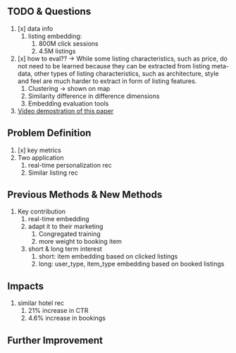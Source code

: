 

## TODO & Questions

1. [x] data info
    1. listing embedding: 
        1. 800M click sessions
        2. 4.5M listings
2. [x] how to eval?? -> While some listing characteristics, such as price, do not need to be learned because they can be extracted from listing meta-data, other types of listing characteristics, such as architecture, style and feel are much harder to extract in form of listing features.
    1. Clustering -> shown on map 
    2. Similarity difference in difference dimensions
    3. Embedding evaluation tools 
3. [Video demostration of this paper](https://www.youtube.com/watch?v=aWjsUEX7B1I&t=415s)
## Problem Definition

1. [x] key metrics
2. Two application
    1. real-time personalization rec
    2. Similar listing rec

## Previous Methods & New Methods

1. Key contribution
    1. real-time embedding 
    2. adapt it to their marketing
        1.  Congregated training
        2. more weight to booking item
    3. short & long term interest
        1. short: item embedding based on clicked listings
        2. long: user_type, item_type embedding based on booked listings

## Impacts

1. similar hotel rec
    1. 21% increase in CTR
    2. 4.6% increase in bookings

## Further Improvement

